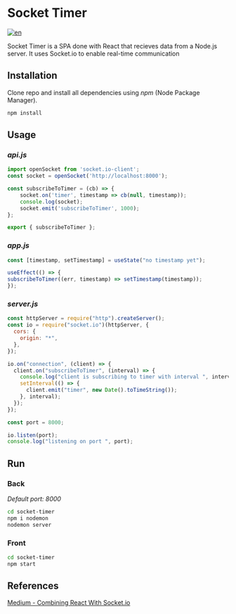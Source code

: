 # Socket Timer
[![en](https://img.shields.io/badge/lang-en-red.svg)](https://github.com/ezebinker/socket-timer/blob/master/README.en.md)

Socket Timer is a SPA done with React that recieves data from a Node.js server. It uses Socket.io to enable real-time communication 

## Installation

Clone repo and install all dependencies using *npm* (Node Package Manager). 

```bash
npm install
```

## Usage

### *api.js*
```javascript
import openSocket from 'socket.io-client';
const socket = openSocket('http://localhost:8000');

const subscribeToTimer = (cb) => {
    socket.on('timer', timestamp => cb(null, timestamp));
    console.log(socket);
    socket.emit('subscribeToTimer', 1000);
};

export { subscribeToTimer };
```

### *app.js*
```javascript
const [timestamp, setTimestamp] = useState("no timestamp yet");

useEffect(() => {
subscribeToTimer((err, timestamp) => setTimestamp(timestamp));
});
```

### *server.js*
```javascript
const httpServer = require("http").createServer();
const io = require("socket.io")(httpServer, {
  cors: {
    origin: "*",
  },
});

io.on("connection", (client) => {
  client.on("subscribeToTimer", (interval) => {
    console.log("client is subscribing to timer with interval ", interval);
    setInterval(() => {
      client.emit("timer", new Date().toTimeString());
    }, interval);
  });
});

const port = 8000;

io.listen(port);
console.log("listening on port ", port);

```

## Run

### Back

*Default port: 8000*

```bash
cd socket-timer
npm i nodemon
nodemon server
```

### Front

```bash
cd socket-timer
npm start
```

## References
[Medium - Combining React With Socket.io](https://medium.com/dailyjs/combining-react-with-socket-io-for-real-time-goodness-d26168429a34)
